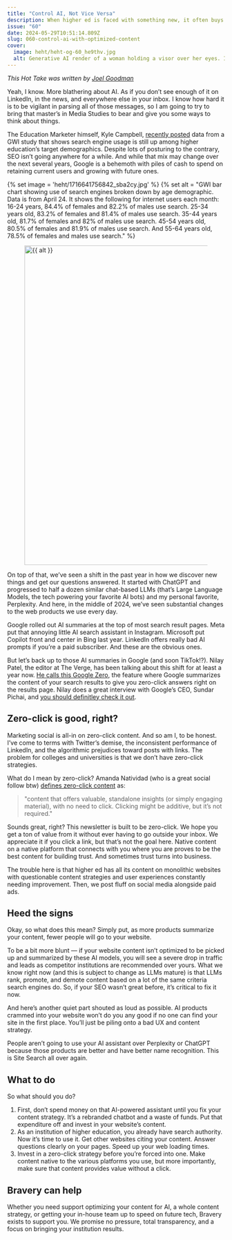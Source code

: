 ```yaml
---
title: "Control AI, Not Vice Versa"
description: When higher ed is faced with something new, it often buys more products. With AI, universities should be training AI with better content.
issue: "60"
date: 2024-05-29T10:51:14.809Z
slug: 060-control-ai-with-optimized-content
cover:
  image: heht/heht-og-60_he9thv.jpg
  alt: Generative AI render of a woman holding a visor over her eyes. It appears to be made up of code. In the background is a city at night. Car light reflections on either side. There is floating code overlaying the entire graphic.
---
```


_This Hot Take was written by [Joel Goodman](https://linkedin.com/in/joelgoodman/)_

Yeah, I know. More blathering about AI. As if you don’t see enough of it on LinkedIn, in the news, and everywhere else in your inbox. I know how hard it is to be vigilant in parsing all of those messages, so I am going to try to bring that master’s in Media Studies to bear and give you some ways to think about things.

The Education Marketer himself, Kyle Campbell, [recently posted](https://www.linkedin.com/posts/kyledavecampbell_young-people-are-abandoning-search-engines-activity-7200117394655051776-JVho) data from a GWI study that shows search engine usage is still up among higher education’s target demographics. Despite lots of posturing to the contrary, SEO isn’t going anywhere for a while. And while that mix may change over the next several years, Google is a behemoth with piles of cash to spend on retaining current users and growing with future ones.

{% set image = 'heht/1716641756842_sba2cy.jpg' %}
{% set alt = "GWI bar chart showing use of search engines broken down by age demographic. Data is from April 24. It shows the following for internet users each month: 16-24 years, 84.4% of females and 82.2% of males use search. 25-34 years old, 83.2% of females and 81.4% of males use search. 35-44 years old, 81.7% of females and 82% of males use search. 45-54 years old, 80.5% of females and 81.9% of males use search. And 55-64 years old, 78.5% of females and males use search." %}
<figure>
<img
    srcset="{% srcset image, '1322:740' %}"
    data-src="{% src image, '1322:740' %}"
    alt="{{ alt }}" loading="lazy" width="1322" height="740">
</figure>

On top of that, we’ve seen a shift in the past year in how we discover new things and get our questions answered. It started with ChatGPT and progressed to half a dozen similar chat-based LLMs (that’s Large Language Models, the tech powering your favorite AI bots) and my personal favorite, Perplexity. And here, in the middle of 2024, we’ve seen substantial changes to the web products we use every day.

Google rolled out AI summaries at the top of most search result pages. Meta put that annoying little AI search assistant in Instagram. Microsoft put Copilot front and center in Bing last year. LinkedIn offers really bad AI prompts if you’re a paid subscriber. And these are the obvious ones.

But let’s back up to those AI summaries in Google (and soon TikTok!?). Nilay Patel, the editor at The Verge, has been talking about this shift for at least a year now. [He calls this Google Zero](https://www.threads.net/@reckless1280/post/C69ymgIPBC3?hl=en), the feature where Google summarizes the content of your search results to give you zero-click answers right on the results page. Nilay does a great interview with Google’s CEO, Sundar Pichai, and [you should definitley check it out](https://www.theverge.com/24158374/google-ceo-sundar-pichai-ai-search-gemini-future-of-the-internet-web-openai-decoder-interview).

## Zero-click is good, right?

Marketing social is all-in on zero-click content. And so am I, to be honest. I’ve come to terms with Twitter’s demise, the inconsistent performance of LinkedIn, and the algorithmic prejudices toward posts with links. The problem for colleges and universities is that we don’t have zero-click strategies.

What do I mean by zero-click? Amanda Natividad (who is a great social follow btw) [defines zero-click content](https://sparktoro.com/blog/zero-click-content-the-counterintuitive-way-to-succeed-in-a-platform-native-world/) as:

> "content that offers valuable, standalone insights (or simply engaging material), with no need to click. Clicking might be additive, but it’s not required."

Sounds great, right? This newsletter is built to be zero-click. We hope you get a ton of value from it without ever having to go outside your inbox. We appreciate it if you click a link, but that’s not the goal here. Native content on a native platform that connects with you where you are proves to be the best content for building trust. And sometimes trust turns into business.

The trouble here is that higher ed has all its content on monolithic websites with questionable content strategies and user experiences constantly needing improvement. Then, we post fluff on social media alongside paid ads.

## Heed the signs

Okay, so what does this mean? Simply put, as more products summarize your content, fewer people will go to your website.

To be a bit more blunt — if your website content isn’t optimized to be picked up and summarized by these AI models, you will see a severe drop in traffic and leads as competitor institutions are recommended over yours. What we know right now (and this is subject to change as LLMs mature) is that LLMs rank, promote, and demote content based on a lot of the same criteria search engines do. So, if your SEO wasn’t great before, it’s critical to fix it now.

And here’s another quiet part shouted as loud as possible. AI products crammed into your website won’t do you any good if no one can find your site in the first place. You’ll just be piling onto a bad UX and content strategy.

People aren’t going to use your AI assistant over Perplexity or ChatGPT because those products are better and have better name recognition. This is Site Search all over again.

## What to do

So what should you do?

1. First, don’t spend money on that AI-powered assistant until you fix your content strategy. It’s a rebranded chatbot and a waste of funds. Put that expenditure off and invest in your website’s content.
2. As an institution of higher education, you already have search authority. Now it’s time to use it. Get other websites citing your content. Answer questions clearly on your pages. Speed up your web loading times.
3. Invest in a zero-click strategy before you’re forced into one. Make content native to the various platforms you use, but more importantly, make sure that content provides value without a click.

## Bravery can help

Whether you need support optimizing your content for AI, a whole content strategy, or getting your in-house team up to speed on future tech, Bravery exists to support you. We promise no pressure, total transparency, and a focus on bringing your institution results.